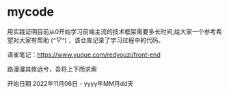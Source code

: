 # mycode

用实践证明目前从0开始学习前端主流的技术框架需要多长时间,给大家一个参考希望对大家有帮助 (*^▽^*) ，该仓库记录了学习过程中的代码。

语雀笔记：https://www.yuque.com/redyouzi/front-end

路漫漫其修远兮，吾将上下而求索

开始日期 2022年11月06日 - yyyy年MM月dd天


